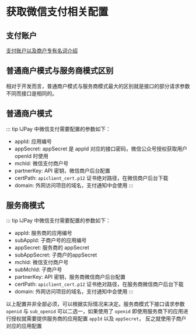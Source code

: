 # 获取微信支付相关配置

## 支付账户

[支付账户以及商户专有名词介绍](https://pay.weixin.qq.com/wiki/doc/api/jsapi.php?chapter=3_1)

## 普通商户模式与服务商模式区别

相对于开发而言，普通商户模式与服务商模式最大的区别就是接口的部分请求参数不同而接口是相同的。

## 普通商户模式

::: tip IJPay 中微信支付需要配置的参数如下：
- appId: 应用编号
- appSecret: appSecret 是 appId 对应的接口密码，微信公众号授权获取用户 openId 时使用
- mchId: 微信支付商户号
- partnerKey: API 密钥，微信商户后台配置
- certPath: `apiclient_cert.p12` 证书绝对路径，在微信商户后台下载
- domain: 外网访问项目的域名，支付通知中会使用
:::

## 服务商模式

::: tip IJPay 中微信支付需要配置的参数如下：
- appId: 服务商的应用编号
- subAppId: 子商户号的应用编号
- appSecret: 服务商的 appSecret
- subAppSecret: 子商户的appSecret
- mchId: 微信支付商户号
- subMchId: 子商户号
- partnerKey: API 密钥，服务商微信商户后台配置
- certPath: `apiclient_cert.p12` 证书绝对路径，在服务商微信商户后台下载
- domain: 外网访问项目的域名，支付通知中会使用
:::

以上配置并非全部必须，可以根据实际情况来决定。服务商模式下接口请求参数
`openid` 与 `sub_openid` 可以二选一，如果使用了 `openid` 即使用服务商下的应用进行授权就需要提供服务商的应用配置 `appId` 以及 `appSecret`，
反之就使用子商户对应的应用配置



